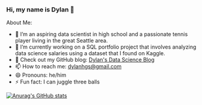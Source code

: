 ### Hi, my name is Dylan 👋

<!--
**dylans0ng/dylans0ng** is a ✨ _special_ ✨ repository because its `README.md` (this file) appears on your GitHub profile.-->


About Me:
- 🔭 I’m an aspiring data scientist in high school and a passionate tennis player living in the great Seattle area. 
- 📖 I’m currently working on a SQL portfolio project that involves analyzing data science salaries using a dataset that I found on Kaggle.  
- 👯 Check out my GitHub blog: [Dylan's Data Science Blog](dylans0ng.github.io)
- 📫 How to reach me: dylanhgs@gmail.com
- 😄 Pronouns: he/him
- ⚡ Fun fact: I can juggle three balls

[![Anurag's GitHub stats](https://github-readme-stats.vercel.app/api?username=dylans0ng)](https://github.com/anuraghazra/github-readme-stats)
